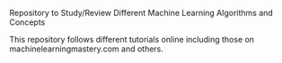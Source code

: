 Repository to Study/Review Different Machine Learning Algorithms and Concepts

This repository follows different tutorials online including those on machinelearningmastery.com and others. 
